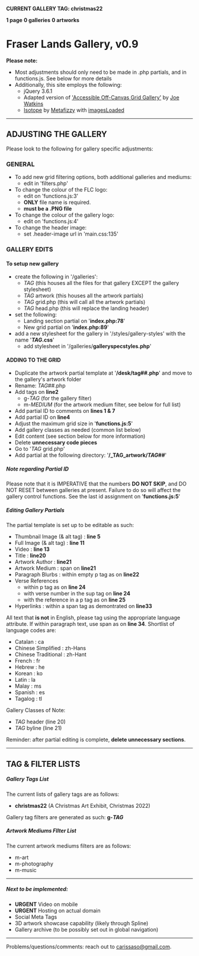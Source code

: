 **CURRENT GALLERY TAG: christmas22**

__1 page__
__0 galleries__
__0 artworks__


# Fraser Lands Gallery, v0.9

__Please note:__
- Most adjustments should only need to be made in .php partials, and in functions.js. See below for more details
- Additionally, this site employs the following:
    - jQuery 3.6.1
    - Adapted version of ['Accessible Off-Canvas Grid Gallery'](https://codepen.io/joe-watkins/pen/RPZbrW/) by [Joe Watkins](https://codepen.io/joe-watkins)
    - [Isotope](https://isotope.metafizzy.co/) by [Metafizzy](https://metafizzy.co/) with [imagesLoaded](https://imagesloaded.desandro.com/)

---

## ADJUSTING THE GALLERY

Please look to the following for gallery specific adjustments:

### GENERAL

  - To add new grid filtering options, both additional galleries and mediums:
    - edit in 'filters.php'
  - To change the colour of the FLC logo:
    - edit on 'functions.js:3'
    - **ONLY** file name is required.
    - **must be a .PNG file**
  - To change the colour of the gallery logo:
    - edit on 'functions.js:4'
  - To change the header image:
    - set .header-image url in 'main.css:135'

### GALLERY EDITS

#### **To setup new gallery** ####
  
- create the following in '/galleries':
  - _TAG_ (this houses all the files for that gallery EXCEPT the gallery stylesheet)
  - _TAG_ artwork (this houses all the artwork partials)
  - _TAG_ grid.php (this will call all the artwork partials)
  - _TAG_ head.php (this will replace the landing header)
- set the following:
  - Landing section partial on '**index.php:78**'
  - New grid partial on '**index.php:89**'
- add a new stylesheet for the gallery in '/styles/gallery-styles' with the name '**_TAG_.css**'
  - add stylesheet in '/galleries/**galleryspecstyles.php**'

#### ADDING TO THE GRID
- Duplicate the artwork partial template at '**/desk/tag##.php**' and move to the gallery's artwork folder
- Rename: _TAG_##.php
- Add tags on **line2**
  - g-_TAG_ (for the gallery filter)
  - m-_MEDIUM_ (for the artwork medium filter, see below for full list)
- Add partial ID to comments on **lines 1 & 7**
- Add partial ID on **line4**
- Adjust the maximum grid size in '**functions.js:5**'
- Add gallery classes as needed (common list below)
- Edit content (see section below for more information)
- Delete **unnecessary code pieces**
- Go to '_TAG_ grid.php'
- Add partial at the following directory: '**/_TAG_artwork/_TAG_##**'

##### Note regarding Partial ID

Please note that it is IMPERATIVE that the numbers **DO NOT SKIP**, and DO NOT RESET between galleries at present. Failure to do so will affect the gallery control functions. See the last id assignment on '**functions.js:5**'

##### Editing Gallery Partials

The partial template is set up to be editable as such:
- Thumbnail Image (& alt tag) : **line 5**
- Full Image (& alt tag) : **line 11**
- Video : **line 13**
- Title : **line20**
- Artwork Author : **line21**
- Artwork Medium : span on **line21**
- Paragraph Blurbs : within empty p tag as on **line22**
- Verse References
  - within p tag as on **line 24**
  - with verse number in the sup tag on **line 24**
  - with the reference in a p tag as on **line 25**
- Hyperlinks : within a span tag as demontrated on **line33**

All text that **is not** in English, please tag using the appropriate language attribute. If within paragraph text, use span as on **line 34**. Shortlist of language codes are:
- Catalan : ca
- Chinese Simplified : zh-Hans
- Chinese Traditional : zh-Hant
- French : fr
- Hebrew : he
- Korean : ko
- Latin : la
- Malay : ms
- Spanish : es
- Tagalog : tl

Gallery Classes of Note:
- _TAG_ header (line 20)
- _TAG_ byline (line 21)

Reminder: after partial editing is complete, **delete unnecessary sections**.

---

## TAG & FILTER LISTS

##### Gallery Tags List

The current lists of gallery tags are as follows:
- **christmas22** (A Christmas Art Exhibit, Christmas 2022)

Gallery tag filters are generated as such: **g-_TAG_**

##### Artwork Mediums FIlter List

The current artwork mediums filters are as follows:
- m-art
- m-photography
- m-music

---

##### Next to be implemented:

- **URGENT** Video on mobile
- **URGENT** Hosting on actual domain
- Social Meta Tags
- 3D artwork showcase capability (likely through Spline)
- Gallery archive (to be possibly set out in global navigation)

---
Problems/questions/comments: reach out to carissaso@gmail.com.
